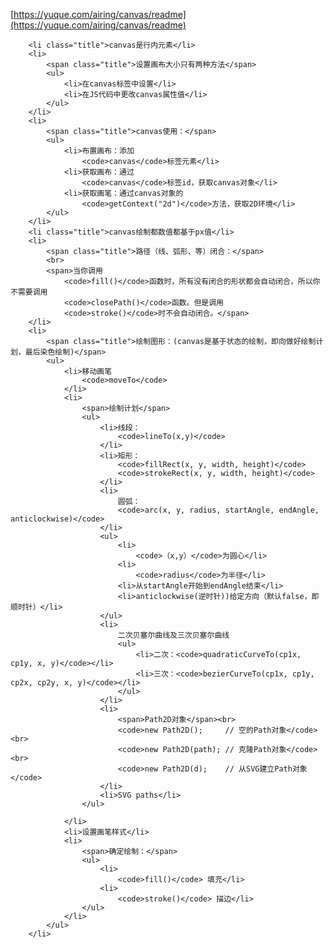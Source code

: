 [https://yuque.com/airing/canvas/readme](https://yuque.com/airing/canvas/readme)

        <li class="title">canvas是行内元素</li>
        <li>
            <span class="title">设置画布大小只有两种方法</span>
            <ul>
                <li>在canvas标签中设置</li>
                <li>在JS代码中更改canvas属性值</li>
            </ul>
        </li>
        <li>
            <span class="title">canvas使用：</span>
            <ul>
                <li>布置画布：添加
                    <code>canvas</code>标签元素</li>
                <li>获取画布：通过
                    <code>canvas</code>标签id，获取canvas对象</li>
                <li>获取画笔：通过canvas对象的
                    <code>getContext("2d")</code>方法，获取2D环境</li>
            </ul>
        </li>
        <li class="title">canvas绘制都数值都基于px值</li>
        <li>
            <span class="title">路径（线、弧形、等）闭合：</span>
            <br>
            <span>当你调用
                <code>fill()</code>函数时，所有没有闭合的形状都会自动闭合，所以你不需要调用
                <code>closePath()</code>函数。但是调用
                <code>stroke()</code>时不会自动闭合。</span>
        </li>
        <li>
            <span class="title">绘制图形：(canvas是基于状态的绘制，即向做好绘制计划，最后染色绘制)</span>
            <ul>
                <li>移动画笔
                    <code>moveTo</code>
                </li>
                <li>
                    <span>绘制计划</span>
                    <ul>
                        <li>线段：
                            <code>lineTo(x,y)</code>
                        </li>
                        <li>矩形：
                            <code>fillRect(x, y, width, height)</code>
                            <code>strokeRect(x, y, width, height)</code>
                        </li>
                        <li>
                            圆弧：
                            <code>arc(x, y, radius, startAngle, endAngle, anticlockwise)</code>
                        </li>
                        <ul>
                            <li>
                                <code>（x,y）</code>为圆心</li>
                            <li>
                                <code>radius</code>为半径</li>
                            <li>从startAngle开始到endAngle结束</li>
                            <li>anticlockwise(逆时针))给定方向（默认false，即顺时针）</li>
                        </ul>
                        <li>
                            二次贝塞尔曲线及三次贝塞尔曲线
                            <ul>
                                <li>二次：<code>quadraticCurveTo(cp1x, cp1y, x, y)</code></li>
                                <li>三次：<code>bezierCurveTo(cp1x, cp1y, cp2x, cp2y, x, y)</code></li>
                            </ul>
                        </li>
                        <li>
                            <span>Path2D对象</span><br>
                            <code>new Path2D();     // 空的Path对象</code><br>
                            <code>new Path2D(path); // 克隆Path对象</code><br>
                            <code>new Path2D(d);    // 从SVG建立Path对象</code>
                        </li>
                        <li>SVG paths</li>
                    </ul>

                </li>
                <li>设置画笔样式</li>
                <li>
                    <span>确定绘制：</span>
                    <ul>
                        <li>
                            <code>fill()</code> 填充</li>
                        <li>
                            <code>stroke()</code> 描边</li>
                    </ul>
                </li>
            </ul>
        </li>